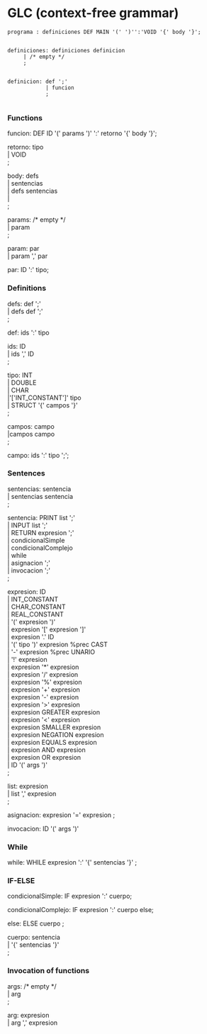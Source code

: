 # GLC (context-free grammar)

```
programa : definiciones DEF MAIN '(' ')'':'VOID '{' body '}';	


definiciones: definiciones definicion 							
	 | /* empty */												
	 ;


definicion: def ';'												
			| funcion											
			;
			
```

### Functions

funcion: DEF ID '(' params ')' ':' retorno '{' body '}';     	

retorno: tipo 													
		| VOID 													
		; 											



body: defs														
	| sentencias												
	| defs sentencias											
	|															
	;


params:  /* empty */											
		| param													
		;

param: par														
	| param ',' par												

par:  ID ':' tipo;												


### Definitions

defs: def ';'													
	| defs def ';'												
	;
				
	
def: ids ':' tipo												


ids: ID															
	| ids ',' ID												
	;
								   
tipo: INT 														
	| DOUBLE 													
	| CHAR														
	|'['INT_CONSTANT']' tipo									
	| STRUCT '{' campos '}'										
	;


campos: campo													
		|campos campo 											
		;
		
campo: ids ':' tipo ';';										

### Sentences

sentencias: sentencia											
		| sentencias sentencia									
		;


sentencia: PRINT list ';'										
		| INPUT list ';'										
		| RETURN expresion ';'									
		| condicionalSimple										
		| condicionalComplejo									
		| while													
		| asignacion ';'										
		| invocacion ';'										
		;
	

expresion: ID 													
		| INT_CONSTANT											
		| CHAR_CONSTANT											
		| REAL_CONSTANT											
		| '(' expresion ')'										
		| expresion '[' expresion ']'							
		|  expresion '.' ID										
		| '(' tipo ')' expresion  %prec CAST					
		| '-' expresion %prec UNARIO							
		| '!' expresion											
		|  expresion '*' expresion	 							
		|  expresion '/' expresion	 							
		|  expresion '%' expresion	 							
		|  expresion '+' expresion	 							
		|  expresion '-' expresion	 							
		| expresion '>' expresion	 							
		| expresion GREATER expresion 							
		| expresion '<' expresion								
		| expresion SMALLER expresion							
		| expresion NEGATION expresion							
		| expresion EQUALS expresion							
		| expresion AND expresion								
		| expresion OR expresion								
		| ID '(' args ')'										
		;
		
		
list: expresion													
	| list ',' expresion										
	;
	
asignacion: expresion '=' expresion ;							

invocacion: ID '(' args ')'										


### While

while: WHILE expresion ':' '{' sentencias '}' ;					

### IF-ELSE  


condicionalSimple: IF expresion ':' cuerpo;

condicionalComplejo: IF expresion ':' cuerpo else;				

else: ELSE cuerpo ;												

cuerpo: sentencia												
		| '{' sentencias '}'   									
		;
		
				
### Invocation of functions

args:  /* empty */												
		| arg													
		;

arg: expresion													
	| arg ',' expresion											


